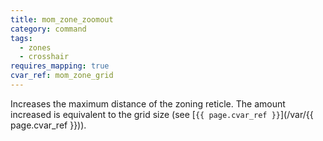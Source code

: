 ```yaml
---
title: mom_zone_zoomout
category: command
tags:
  - zones
  - crosshair
requires_mapping: true
cvar_ref: mom_zone_grid
---
```


Increases the maximum distance of the zoning reticle. The amount increased is equivalent to the grid size (see [`{{ page.cvar_ref }}`](/var/{{ page.cvar_ref }})).